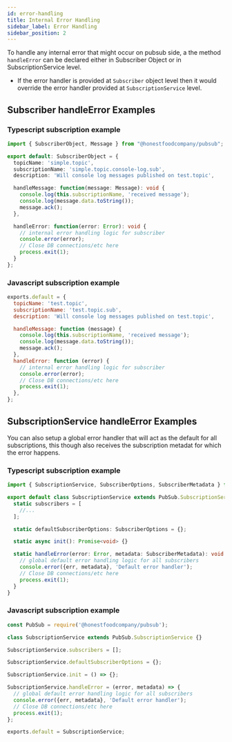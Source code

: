 ```yaml
---
id: error-handling
title: Internal Error Handling
sidebar_label: Error Handling
sidebar_position: 2
---
```


To handle any internal error that might occur on pubsub side, a the method `handleError` can be declared either in Subscriber Object or in SubscriptionService level.

- If the error handler is provided at `Subscriber` object level then it would override the error handler provided at `SubscriptionService` level.

## Subscriber handleError Examples

### Typescript subscription example

```ts title="/pubsub/subscriptions/simple.topic.name.console-log.sub.ts"
import { SubscriberObject, Message } from "@honestfoodcompany/pubsub";

export default: SubscriberObject = {
  topicName: 'simple.topic',
  subscriptionName: 'simple.topic.console-log.sub',
  description: 'Will console log messages published on test.topic',

  handleMessage: function(message: Message): void {
    console.log(this.subscriptionName, 'received message');
    console.log(message.data.toString());
    message.ack();
  },

  handleError: function(error: Error): void {
    // internal error handling logic for subscriber
    console.error(error);
    // Close DB connections/etc here
    process.exit(1);
  }
};

```

### Javascript subscription example

```js title="/pubsub/subscriptions/simple.topic.name.sub.js"
exports.default = {
  topicName: 'test.topic',
  subscriptionName: 'test.topic.sub',
  description: 'Will console log messages published on test.topic',

  handleMessage: function (message) {
    console.log(this.subscriptionName, 'received message');
    console.log(message.data.toString());
    message.ack();
  },
  handleError: function (error) {
    // internal error handling logic for subscriber
    console.error(error);
    // Close DB connections/etc here
    process.exit(1);
  },
};
```

## SubscriptionService handleError Examples

You can also setup a global error handler that will act as the default for all subscriptions, this though also receives the subscription metadat for which the error happens.

### Typescript subscription example

```ts title="/pubsub/subscription.service.ts"
import { SubscriptionService, SubscriberOptions, SubscriberMetadata } from '@honestfoodcompany/pubsub';

export default class SubscriptionService extends PubSub.SubscriptionService {
  static subscribers = [
    //...
  ];

  static defaultSubscriberOptions: SubscriberOptions = {};

  static async init(): Promise<void> {}

  static handleError(error: Error, metadata: SubscriberMetadata): void {
    // global default error handling logic for all subscribers
    console.error({err, metadata}, 'Default error handler');
    // Close DB connections/etc here
    process.exit(1);
  }
}
```

### Javascript subscription example

```js title="/pubsub/subscription.service.js"
const PubSub = require('@honestfoodcompany/pubsub');

class SubscriptionService extends PubSub.SubscriptionService {}

SubscriptionService.subscribers = [];

SubscriptionService.defaultSubscriberOptions = {};

SubscriptionService.init = () => {};

SubscriptionService.handleError = (error, metadata) => {
  // global default error handling logic for all subscribers
  console.error({err, metadata}, 'Default error handler');
  // Close DB connections/etc here
  process.exit(1);
};

exports.default = SubscriptionService;
```
